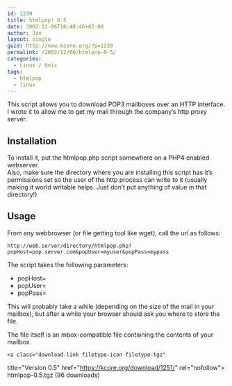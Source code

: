 ```yaml
---
id: 1239
title: htmlpop! 0.5
date: 2002-12-06T16:48:46+02:00
author: Jan
layout: single
guid: http://new.kcore.org/?p=1239
permalink: /2002/12/06/htmlpop-0-5/
categories:
  - Linux / Unix
tags:
  - htmlpop
  - linux
---
```

This script allows you to download POP3 mailboxes over an HTTP interface. I wrote it to allow me to get my mail through the company&#8217;s http proxy server.

## Installation

To install it, put the htmlpop.php script somewhere on a PHP4 enabled webserver.  
Also, make sure the directory where you are installing this script has it&#8217;s permissions set so the user of the http process can write to it (usually making it world writable helps. Just don&#8217;t put anything of value in that directory!)

## Usage

From any webbrowser (or file getting tool like wget), call the url as follows:

`http://web.server/directory/htmlpop.php?popHost=pop.server.com&popUser=myuser&popPass=mypass`

The script takes the following parameters:

  * popHost=<your POP3 server>
  * popUser=<your POP3 username>
  * popPass=<your POP3 password>

This will probably take a while (depending on the size of the mail in your mailbox), but after a while your browser should ask you where to store the file.

The file itself is an mbox-compatible file containing the contents of your mailbox.


	<a class="download-link filetype-icon filetype-tgz"
   title="Version 0.5" href="https://kcore.org/download/1251/" rel="nofollow"> htmlpop-0.5.tgz (96 downloads) </a>